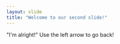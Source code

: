 ```yaml
---
layout: slide
title: "Welcome to our second slide!"
---
```

"I'm alright!"
Use the left arrow to go back!
